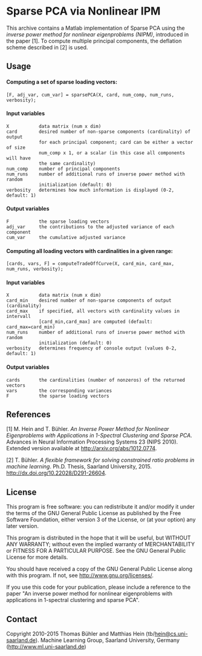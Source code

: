 # Sparse PCA via Nonlinear IPM


This archive contains a Matlab implementation of Sparse PCA
using the *inverse power method for nonlinear eigenproblems (NIPM)*,
introduced in the paper [1]. To compute multiple principal components, 
the deflation scheme described in [2] is used.





## Usage

#### Computing a set of sparse loading vectors:

    [F, adj_var, cum_var] = sparsePCA(X, card, num_comp, num_runs, verbosity);

#### Input variables

    X           data matrix (num x dim)
    card        desired number of non-sparse components (cardinality) of output
                for each principal component; card can be either a vector of size 
                num_comp x 1, or a scalar (in this case all components will have 
                the same cardinality)
    num_comp    number of principal components
    num_runs    number of additional runs of inverse power method with random 
                initialization (default: 0)
    verbosity   determines how much information is displayed (0-2, default: 1)

#### Output variables

    F           the sparse loading vectors
    adj_var     the contributions to the adjusted variance of each component
    cum_var     the cumulative adjusted variance


#### Computing all loading vectors with cardinalities in a given range:

    [cards, vars, F] = computeTradeOffCurve(X, card_min, card_max, num_runs, verbosity);

#### Input variables

    X           data matrix (num x dim)
    card_min    desired number of non-sparse components of output (cardinality)
    card_max    if specified, all vectors with cardinality values in intervall 
                [card_min,card_max] are computed (default: card_max=card_min)
    num_runs    number of additional runs of inverse power method with random 
                initialization (default: 0)
    verbosity   determines frequency of console output (values 0-2, default: 1)

#### Output variables

    cards       the cardinalities (number of nonzeros) of the returned vectors 
    vars        the corresponding variances
    F           the sparse loading vectors


## References

[1] M. Hein and T. Bühler. 
*An Inverse Power Method for Nonlinear Eigenproblems with Applications 
in 1-Spectral Clustering and Sparse PCA*. 
Advances in Neural Information Processing Systems 23 (NIPS 2010).
Extended version available at http://arxiv.org/abs/1012.0774.

[2] T. Bühler. 
*A flexible framework for solving constrained ratio problems
in machine learning*. Ph.D. Thesis, Saarland University, 2015. 
http://dx.doi.org/10.22028/D291-26604.

	
## License 

This program is free software: you can redistribute it and/or modify
it under the terms of the GNU General Public License as published by
the Free Software Foundation, either version 3 of the License, or
(at your option) any later version.

This program is distributed in the hope that it will be useful,
but WITHOUT ANY WARRANTY; without even the implied warranty of
MERCHANTABILITY or FITNESS FOR A PARTICULAR PURPOSE.  See the
GNU General Public License for more details.

You should have received a copy of the GNU General Public License
along with this program.  If not, see <http://www.gnu.org/licenses/>.

If you use this code for your publication, please include a reference 
to the paper "An inverse power method for nonlinear eigenproblems with 
applications in 1-spectral clustering and sparse PCA".

 
## Contact

Copyright 2010-2015 Thomas Bühler and Matthias Hein (tb/hein@cs.uni-saarland.de).
Machine Learning Group, Saarland University, Germany (http://www.ml.uni-saarland.de)
